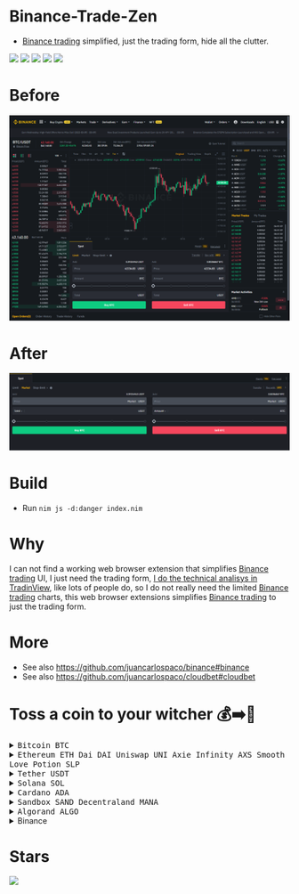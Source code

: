 # Binance-Trade-Zen

- [Binance trading](https://github.com/juancarlospaco/binance#binance) simplified, just the trading form, hide all the clutter.

![](https://img.shields.io/github/languages/top/juancarlospaco/binance-trade-zen?style=for-the-badge)
![](https://img.shields.io/github/stars/juancarlospaco/binance-trade-zen?style=for-the-badge)
![](https://img.shields.io/github/languages/code-size/juancarlospaco/binance-trade-zen?style=for-the-badge)
![](https://img.shields.io/github/issues-raw/juancarlospaco/binance-trade-zen?style=for-the-badge)
![](https://img.shields.io/github/issues-pr-raw/juancarlospaco/binance-trade-zen?style=for-the-badge)


# Before

![](before.png)


# After

![](after.png)


# Build

- Run `nim js -d:danger index.nim`


# Why

I can not find a working web browser extension that simplifies [Binance trading](https://github.com/juancarlospaco/binance#binance) UI,
I just need the trading form, [I do the technical analisys in TradinView](https://github.com/juancarlospaco/tradingview#tradingview),
like lots of people do, so I do not really need the limited [Binance trading](https://github.com/juancarlospaco/binance#binance) charts,
this web browser extensions simplifies [Binance trading](https://github.com/juancarlospaco/binance#binance) to just the trading form.


# More

- See also https://github.com/juancarlospaco/binance#binance
- See also https://github.com/juancarlospaco/cloudbet#cloudbet


# Toss a coin to your witcher 💰➡️🍕

<details>
<summary title="Send Bitcoin"><kbd> Bitcoin BTC </kbd></summary>

**BEP20 Binance Smart Chain Network BSC**
```
0xb78c4cf63274bb22f83481986157d234105ac17e
```
**BTC Bitcoin Network**
```
1Pnf45MgGgY32X4KDNJbutnpx96E4FxqVi
```
</details>

<details>
<summary><kbd> Ethereum ETH </kbd> <kbd> Dai DAI </kbd> <kbd> Uniswap UNI </kbd> <kbd> Axie Infinity AXS </kbd> <kbd> Smooth Love Potion SLP </kbd> </summary>

**BEP20 Binance Smart Chain Network BSC**
```
0xb78c4cf63274bb22f83481986157d234105ac17e
```
**ERC20 Ethereum Network**
```
0xb78c4cf63274bb22f83481986157d234105ac17e
```
</details>
<details>
<summary title="Send Tether"><kbd> Tether USDT </kbd></summary>

**BEP20 Binance Smart Chain Network BSC**
```
0xb78c4cf63274bb22f83481986157d234105ac17e
```
**ERC20 Ethereum Network**
```
0xb78c4cf63274bb22f83481986157d234105ac17e
```
**TRC20 Tron Network**
```
TWGft53WgWvH2mnqR8ZUXq1GD8M4gZ4Yfu
```
</details>
<details>
<summary title="Send Solana"><kbd> Solana SOL </kbd></summary>

**BEP20 Binance Smart Chain Network BSC**
```
0xb78c4cf63274bb22f83481986157d234105ac17e
```
**SOL Solana Network**
```
FKaPSd8kTUpH7Q76d77toy1jjPGpZSxR4xbhQHyCMSGq
```
</details>
<details>
<summary title="Send Cardano"><kbd> Cardano ADA </kbd></summary>

**BEP20 Binance Smart Chain Network BSC**
```
0xb78c4cf63274bb22f83481986157d234105ac17e
```
**ADA Cardano Network**
```
DdzFFzCqrht9Y1r4Yx7ouqG9yJNWeXFt69xavLdaeXdu4cQi2yXgNWagzh52o9k9YRh3ussHnBnDrg7v7W2hSXWXfBhbo2ooUKRFMieM
```
</details>
<details>
<summary title="Send Sandbox"><kbd> Sandbox SAND </kbd> <kbd> Decentraland MANA </kbd></summary>

**ERC20 Ethereum Network**
```
0xb78c4cf63274bb22f83481986157d234105ac17e
```
</details>
<details>
<summary title="Send Algorand"><kbd> Algorand ALGO </kbd></summary>

**ALGO Algorand Network**
```
WM54DHVZQIQDVTHMPOH6FEZ4U2AU3OBPGAFTHSCYWMFE7ETKCUUOYAW24Q
```
</details>

<details>
<summary title="Send via Binance Pay"> Binance </summary>

https://pay.binance.com/en/checkout/e92e536210fd4f62b426ea7ee65b49c3
</details>


# Stars

![](https://starchart.cc/juancarlospaco/binance-trade-zen.svg)
